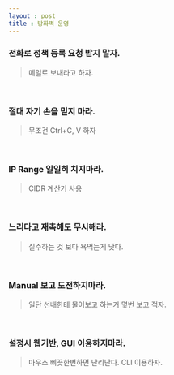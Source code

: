 ```yaml
---
layout : post
title : 방화벽 운영
---
```


### 전화로 정책 등록 요청 받지 말자.

> 메일로 보내라고 하자.

<br/>

### 절대 자기 손을 믿지 마라.

> 무조건 Ctrl+C, V 하자

<br/>

### IP Range 일일히 치지마라.

> CIDR 계산기 사용

<br/>

### 느리다고 재촉해도 무시해라.

> 실수하는 것 보다 욕먹는게 낫다.

<br/>

### Manual 보고 도전하지마라.

> 일단 선배한테 물어보고 하는거 몇번 보고 적자.

<br/>

### 설정시 웹기반, GUI 이용하지마라.

>마우스 삐끗한번하면 난리난다. CLI 이용하자.

<br/>

